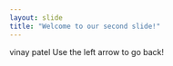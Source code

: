 ```yaml
---
layout: slide
title: "Welcome to our second slide!"
---
```

vinay patel
Use the left arrow to go back!
